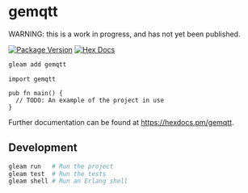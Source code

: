 # gemqtt

WARNING: this is a work in progress, and has not yet been published.

[![Package Version](https://img.shields.io/hexpm/v/gemqtt)](https://hex.pm/packages/gemqtt)
[![Hex Docs](https://img.shields.io/badge/hex-docs-ffaff3)](https://hexdocs.pm/gemqtt/)

```sh
gleam add gemqtt
```
```gleam
import gemqtt

pub fn main() {
  // TODO: An example of the project in use
}
```

Further documentation can be found at <https://hexdocs.pm/gemqtt>.

## Development

```sh
gleam run   # Run the project
gleam test  # Run the tests
gleam shell # Run an Erlang shell
```
